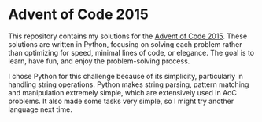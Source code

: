 # Advent of Code 2015
This repository contains my solutions for the [Advent of Code 2015](https://adventofcode.com/2015). These solutions are written in Python, focusing on solving each problem rather than optimizing for speed, minimal lines of code, or elegance. The goal is to learn, have fun, and enjoy the problem-solving process.

I chose Python for this challenge because of its simplicity, particularly in handling string operations. Python makes string parsing, pattern matching and manipulation extremely simple, which are extensively used in AoC problems. It also made some tasks very simple, so I might try another language next time.